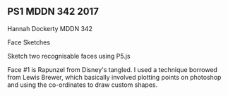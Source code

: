 ## PS1 MDDN 342 2017

Hannah Dockerty MDDN 342

Face Sketches

Sketch two recognisable faces using P5.js

Face #1 is Rapunzel from Disney's tangled. I used a technique borrowed from Lewis Brewer, which basically involved plotting points on photoshop and using the co-ordinates to draw custom shapes. 
